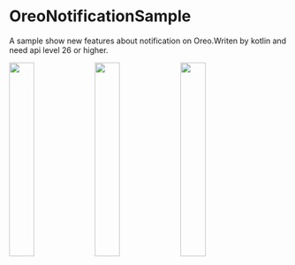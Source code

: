 # OreoNotificationSample
A sample show new features about notification on Oreo.Writen by kotlin and need api level 26 or higher.

<img src="https://github.com/andrsay/OreoNotificationSample/blob/master/screenshots/Screenshot_20180108-222616.png" width="30%" height="30%">
<img src="https://github.com/andrsay/OreoNotificationSample/blob/master/screenshots/Screenshot_20180108-222639.png" width="30%" height="30%">
<img src="https://github.com/andrsay/OreoNotificationSample/blob/master/screenshots/Screenshot_20180108-222702.png" width="30%" height="30%">
